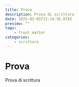 ```yaml
---
title: Prova
description: Prova di scrittura
date: 2025-03-05T22:14:56.078Z
preview: ""
tags:
    - front matter
categories:
    - scrittura
---
```

# Prova

Prova di scrittura
